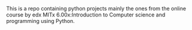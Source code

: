 
This is a repo containing python projects mainly the ones from the online course by edx MITx 6.00x:Introduction to Computer science and programming using Python.

